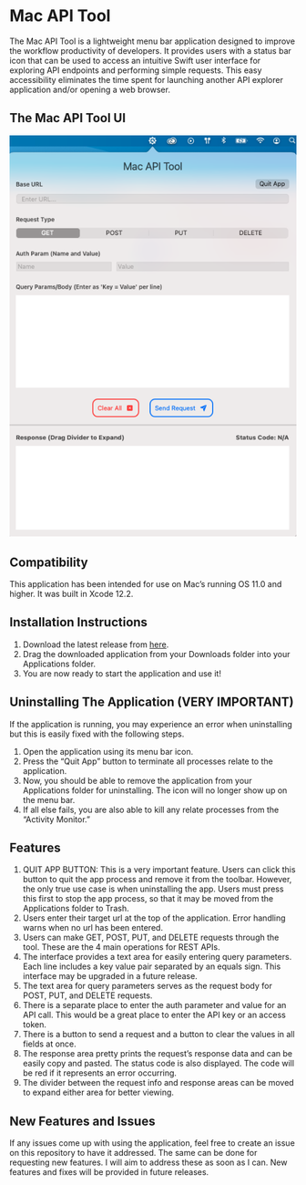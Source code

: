 # Mac API Tool
The Mac API Tool is a lightweight menu bar application designed to improve the workflow productivity of developers. It provides users with a status bar icon that can be used to access an intuitive Swift user interface for exploring API endpoints and performing simple requests. This easy accessibility eliminates the time spent for launching another API explorer application and/or opening a web browser.

## The Mac API Tool UI
![alt text](readme-images/gui-screenshot.png)

## Compatibility
This application has been intended for use on Mac’s running OS 11.0 and higher. It was built in Xcode 12.2.

## Installation Instructions
1. Download the latest release from [here](https://github.com/sjgutta/mac-api-tool/releases/latest/download/Mac-api-tool.app.zip).
2. Drag the downloaded application from your Downloads folder into your Applications folder.
3. You are now ready to start the application and use it!

## Uninstalling The Application (VERY IMPORTANT)
If the application is running, you may experience an error when uninstalling but this is easily fixed with the following steps.
1. Open the application using its menu bar icon.
2. Press the “Quit App” button to terminate all processes relate to the application.
3. Now, you should be able to remove the application from your Applications folder for uninstalling. The icon will no longer show up on the menu bar.
4. If all else fails, you are also able to kill any relate processes from the “Activity Monitor.”

## Features
1. QUIT APP BUTTON: This is a very important feature. Users can click this button to quit the app process and remove it from the toolbar. However, the only true use case is when uninstalling the app. Users must press this first to stop the app process, so that it may be moved from the Applications folder to Trash.
2. Users enter their target url at the top of the application. Error handling warns when no url has been entered.
3. Users can make GET, POST, PUT, and DELETE requests through the tool. These are the 4 main operations for REST APIs.
4. The interface provides a text area for easily entering query parameters. Each line includes a key value pair separated by an equals sign. This interface may be upgraded in a future release.
5. The text area for query parameters serves as the request body for POST, PUT, and DELETE requests.
6. There is a separate place to enter the auth parameter and value for an API call. This would be a great place to enter the API key or an access token.
7. There is a button to send a request and a button to clear the values in all fields at once.
8. The response area pretty prints the request’s response data and can be easily copy and pasted. The status code is also displayed. The code will be red if it represents an error occurring.
9. The divider between the request info and response areas can be moved to expand either area for better viewing.

## New Features and Issues
If any issues come up with using the application, feel free to create an issue on this repository to have it addressed. The same can be done for requesting new features. I will aim to address these as soon as I can. New features and fixes will be provided in future releases.
